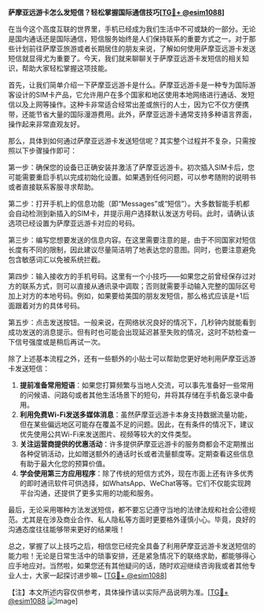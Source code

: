 **萨摩亚远游卡怎么发短信？轻松掌握国际通信技巧[[TG💪+ @esim1088](https://t.me/s/esim1088)]**

在当今这个高度互联的世界里，手机已经成为我们生活中不可或缺的一部分。无论是国内通话还是国际通信，短信服务始终是人们保持联系的重要方式之一。对于那些计划前往萨摩亚旅游或者长期居住的朋友来说，了解如何使用萨摩亚远游卡发送短信就显得尤为重要了。今天，我们就来聊聊关于萨摩亚远游卡发短信的相关知识，帮助大家轻松掌握这项技能。

首先，让我们简单介绍一下萨摩亚远游卡是什么。萨摩亚远游卡是一种专为国际游客设计的SIM卡产品，它允许用户在多个国家和地区使用本地网络进行通话、发短信以及上网等操作。这种卡非常适合经常出差或旅行的人士，因为它不仅方便携带，还能节省大量的国际漫游费用。此外，萨摩亚远游卡通常支持多种语言界面，操作起来非常直观友好。

那么，具体到如何通过萨摩亚远游卡发送短信呢？其实整个过程并不复杂，只需按照以下步骤操作即可：

第一步：确保您的设备已正确安装并激活了萨摩亚远游卡。初次插入SIM卡后，您可能需要重启手机以完成初始化设置。如果遇到任何问题，可以参考随附的说明书或者直接联系客服寻求帮助。

第二步：打开手机上的信息功能（即“Messages”或“短信”）。大多数智能手机都会自动检测到新插入的SIM卡，并提示用户选择默认发送方号码。此时，请确认该选项已经设置为萨摩亚远游卡对应的号码。

第三步：编写您想要发送的信息内容。在这里需要注意的是，由于不同国家对短信长度有不同的限制，因此建议尽量简洁明了地表达您的意图。同时，也要注意避免包含敏感词汇以免被系统拦截。

第四步：输入接收方的手机号码。这里有一个小技巧——如果您之前曾经保存过对方的联系方式，则可以直接从通讯录中调取；否则就需要手动输入完整的国际区号加上对方的本地号码。例如，如果要给美国的朋友发短信，那么格式应该是+1后面跟着对方的具体号码。

第五步：点击发送按钮。一般来说，在网络状况良好的情况下，几秒钟内就能看到成功发送的消息提示。但有时也可能会出现延迟甚至失败的情况，这时不妨检查一下信号强度或是稍后再试一次。

除了上述基本流程之外，还有一些额外的小贴士可以帮助您更好地利用萨摩亚远游卡发送短信：

1. **提前准备常用短语**：如果您打算频繁与当地人交流，可以事先准备好一些常用的问候语、问路句或者其他生活场景下的短句，并将其存储在手机备忘录中备用。
2. **利用免费Wi-Fi发送多媒体消息**：虽然萨摩亚远游卡本身支持数据流量功能，但在某些偏远地区可能存在覆盖不足的问题。因此，在有条件的情况下，建议优先使用公共Wi-Fi来发送图片、视频等较大的文件类型。
3. **关注运营商提供的优惠活动**：许多提供萨摩亚远游卡的服务商都会不定期推出各种促销活动，比如赠送额外的通话时长或者流量额度等。定期查看这些信息有助于最大化您的预算价值。
4. **学会使用第三方应用程序**：除了传统的短信方式外，现在市面上还有许多优秀的即时通讯软件可供选择，如WhatsApp、WeChat等等。它们不仅能实现跨平台沟通，还提供了更多实用的功能和服务。

最后，无论采用哪种方法发送短信，都不要忘记遵守当地的法律法规和社会公德规范。尤其是在涉及商业合作、私人隐私等方面时更要格外谨慎小心。毕竟，良好的沟通态度往往能够带来更好的结果哦！

总之，掌握了以上技巧之后，相信您已经完全具备了利用萨摩亚远游卡发送短信的能力啦！无论是日常生活中的琐事安排，还是紧急情况下的联络求助，都能够得心应手地应对。当然啦，如果您还有其他疑问的话，随时欢迎继续咨询我或者其他专业人士，大家一起探讨进步嘛~ [[TG💪+ @esim1088](https://t.me/s/esim1088)]

【注】本文所述内容仅供参考，具体操作请以实际产品说明为准。[[TG💪+ @esim1088](https://t.me/s/esim1088) ![Image](https://i.postimg.cc/4NQfJmqS/Snipaste-2025-05-13-00-14-12.png)]